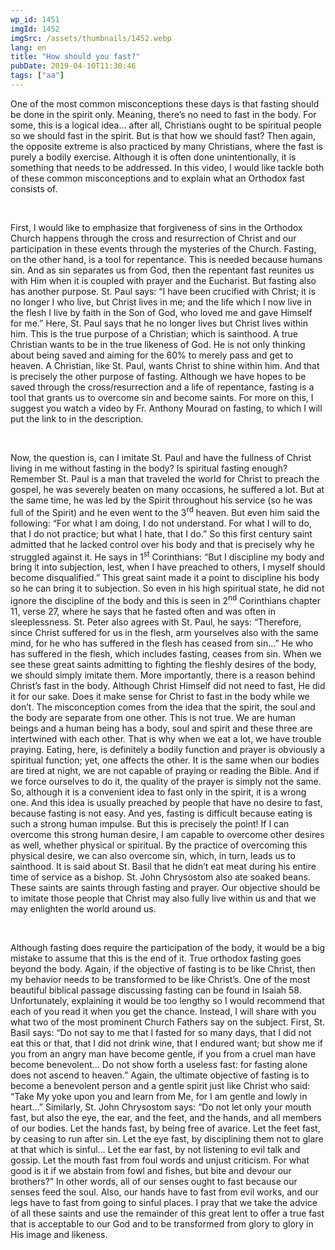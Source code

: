 ```yaml
---
wp_id: 1451
imgId: 1452
imgSrc: /assets/thumbnails/1452.webp
lang: en
title: "How should you fast?"
pubDate: 2019-04-10T11:30:46
tags: ["aa"]
---
```


<!-- page: 6 -->

<p>One of the most common misconceptions these days is that fasting should be done in the spirit only. Meaning, there’s no need to fast in the body. For some, this is a logical idea… after all, Christians ought to be spiritual people so we should fast in the spirit. But is that how we should fast? Then again, the opposite extreme is also practiced by many Christians, where the fast is purely a bodily exercise. Although it is often done unintentionally, it is something that needs to be addressed. In this video, I would like tackle both of these common misconceptions and to explain what an Orthodox fast consists of.</p>
<p>&nbsp;</p>
<p>First, I would like to emphasize that forgiveness of sins in the Orthodox Church happens through the cross and resurrection of Christ and our participation in these events through the mysteries of the Church. Fasting, on the other hand, is a tool for repentance. This is needed because humans sin. And as sin separates us from God, then the repentant fast reunites us with Him when it is coupled with prayer and the Eucharist. But fasting also has another purpose. St. Paul says: “I have been crucified with Christ; it is no longer I who live, but Christ lives in me; and the life which I now live in the flesh I live by faith in the Son of God, who loved me and gave Himself for me.” Here, St. Paul says that he no longer lives but Christ lives within him. This is the true purpose of a Christian; which is sainthood. A true Christian wants to be in the true likeness of God. He is not only thinking about being saved and aiming for the 60% to merely pass and get to heaven. A Christian, like St. Paul, wants Christ to shine within him. And that is precisely the other purpose of fasting. Although we have hopes to be saved through the cross/resurrection and a life of repentance, fasting is a tool that grants us to overcome sin and become saints. For more on this, I suggest you watch a video by Fr. Anthony Mourad on fasting, to which I will put the link to in the description.</p>
<p>&nbsp;</p>
<p>Now, the question is, can I imitate St. Paul and have the fullness of Christ living in me without fasting in the body? Is spiritual fasting enough? Remember St. Paul is a man that traveled the world for Christ to preach the gospel, he was severely beaten on many occasions, he suffered a lot. But at the same time, he was led by the Spirit throughout his service (so he was full of the Spirit) and he even went to the 3<sup>rd</sup> heaven. But even him said the following: “For what I am doing, I do not understand. For what I will to do, that I do not practice; but what I hate, that I do.” So this first century saint admitted that he lacked control over his body and that is precisely why he struggled against it. He says in 1<sup>st</sup> Corinthians: “But I discipline my body and bring it into subjection, lest, when I have preached to others, I myself should become disqualified.” This great saint made it a point to discipline his body so he can bring it to subjection. So even in his high spiritual state, he did not ignore the discipline of the body and this is seen in 2<sup>nd</sup> Corinthians chapter 11, verse 27, where he says that he fasted often and was often in sleeplessness. St. Peter also agrees with St. Paul, he says: “Therefore, since Christ suffered for us in the flesh, arm yourselves also with the same mind, for he who has suffered in the flesh has ceased from sin…” He who has suffered in the flesh, which includes fasting, ceases from sin. When we see these great saints admitting to fighting the fleshly desires of the body, we should simply imitate them. More importantly, there is a reason behind Christ’s fast in the body. Although Christ Himself did not need to fast, He did it for our sake. Does it make sense for Christ to fast in the body while we don’t. The misconception comes from the idea that the spirit, the soul and the body are separate from one other. This is not true. We are human beings and a human being has a body, soul and spirit and these three are intertwined with each other. That is why when we eat a lot, we have trouble praying. Eating, here, is definitely a bodily function and prayer is obviously a spiritual function; yet, one affects the other. It is the same when our bodies are tired at night, we are not capable of praying or reading the Bible. And if we force ourselves to do it, the quality of the prayer is simply not the same. So, although it is a convenient idea to fast only in the spirit, it is a wrong one. And this idea is usually preached by people that have no desire to fast, because fasting is not easy. And yes, fasting is difficult because eating is such a strong human impulse. But this is precisely the point! If I can overcome this strong human desire, I am capable to overcome other desires as well, whether physical or spiritual. By the practice of overcoming this physical desire, we can also overcome sin, which, in turn, leads us to sainthood. It is said about St. Basil that he didn’t eat meat during his entire time of service as a bishop. St. John Chrysostom also ate soaked beans. These saints are saints through fasting and prayer. Our objective should be to imitate those people that Christ may also fully live within us and that we may enlighten the world around us.</p>
<p>&nbsp;</p>
<p>Although fasting does require the participation of the body, it would be a big mistake to assume that this is the end of it. True orthodox fasting goes beyond the body. Again, if the objective of fasting is to be like Christ, then my behavior needs to be transformed to be like Christ’s. One of the most beautiful biblical passage discussing fasting can be found in Isaiah 58. Unfortunately, explaining it would be too lengthy so I would recommend that each of you read it when you get the chance. Instead, I will share with you what two of the most prominent Church Fathers say on the subject. First, St. Basil says: “Do not say to me that I fasted for so many days, that I did not eat this or that, that I did not drink wine, that I endured want; but show me if you from an angry man have become gentle, if you from a cruel man have become benevolent… Do not show forth a useless fast: for fasting alone does not ascend to heaven.” Again, the ultimate objective of fasting is to become a benevolent person and a gentle spirit just like Christ who said: “Take My yoke upon you and learn from Me, for I am gentle and lowly in heart&#8230;” Similarly, St. John Chrysostom says: “Do not let only your mouth fast, but also the eye, the ear, and the feet, and the hands, and all members of our bodies. Let the hands fast, by being free of avarice. Let the feet fast, by ceasing to run after sin. Let the eye fast, by disciplining them not to glare at that which is sinful&#8230; Let the ear fast, by not listening to evil talk and gossip. Let the mouth fast from foul words and unjust criticism. For what good is it if we abstain from fowl and fishes, but bite and devour our brothers?” In other words, all of our senses ought to fast because our senses feed the soul. Also, our hands have to fast from evil works, and our legs have to fast from going to sinful places. I pray that we take the advice of all these saints and use the remainder of this great lent to offer a true fast that is acceptable to our God and to be transformed from glory to glory in His image and likeness.</p>
